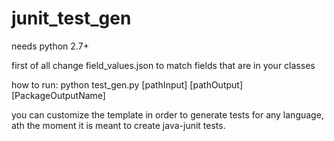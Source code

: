 # junit_test_gen

needs python 2.7+


first of all change field_values.json to match fields that are in your classes

how to run: python test_gen.py [pathInput] [pathOutput] [PackageOutputName]

you can customize the template in order to generate tests for any language, ath the moment it is meant to create java-junit tests.

